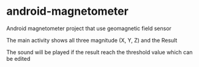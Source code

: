 # android-magnetometer
Android magnetometer project that use geomagnetic field sensor 

The main activity shows all three magnitude (X, Y, Z) and the Result

The sound will be played if the result reach the threshold value which can be edited
